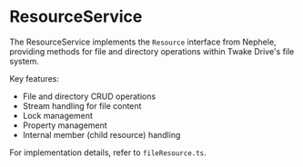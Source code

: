 # ResourceService

The ResourceService implements the `Resource` interface from Nephele, providing methods for file and directory operations within Twake Drive's file system.

Key features:
- File and directory CRUD operations
- Stream handling for file content
- Lock management
- Property management
- Internal member (child resource) handling

For implementation details, refer to `fileResource.ts`.
